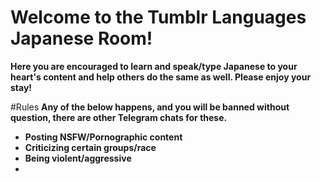 # Welcome to the Tumblr Languages Japanese Room!

**Here you are encouraged to learn and speak/type Japanese to your heart's content and help others do the same as well.  Please enjoy your stay!**

#Rules
**Any of the below happens, and you will be banned without question, there are other Telegram chats for these.**
* **Posting NSFW/Pornographic content**
* **Criticizing certain groups/race**
* **Being violent/aggressive**
* 

